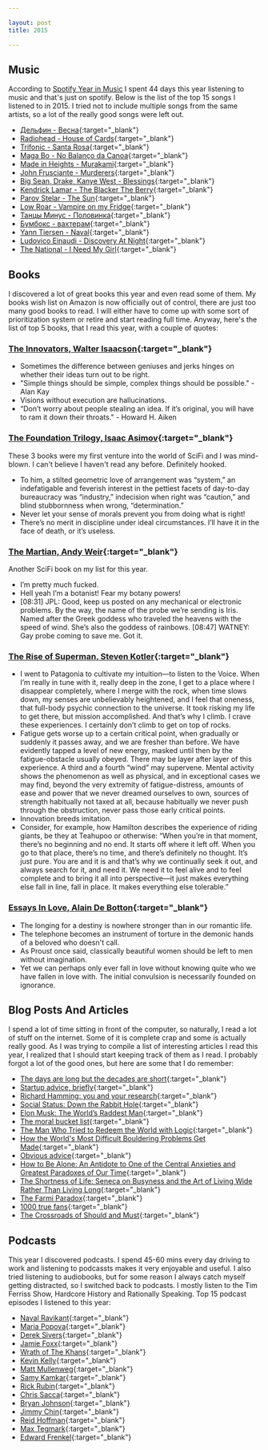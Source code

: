 ```yaml
---

layout: post
title: 2015

---
```


## Music
According to [Spotify Year in Music](https://yearinmusic.spotify.com/en-US) I spent 44 days this year listening to music and that's just on spotify. Below is the list of the top 15 songs I listened to in 2015. I tried not to include multiple songs from the same artists, so a lot of the really good songs were left out.

- [Дельфин - Весна](https://www.youtube.com/watch?v=P47V4SASwGc){:target="_blank"}
- [Radiohead - House of Cards](https://www.youtube.com/watch?v=8nTFjVm9sTQ){:target="_blank"}
- [Trifonic - Santa Rosa](https://www.youtube.com/watch?v=RL_tqxgTaKQ){:target="_blank"}
- [Maga Bo - No Balanço da Canoa](https://www.youtube.com/watch?v=6dbb4y7AIG4){:target="_blank"}
- [Made in Heights - Murakami](https://www.youtube.com/watch?v=lMUMwxvmBWE){:target="_blank"}
- [John Frusciante - Murderers](https://www.youtube.com/watch?v=KnzJtm6h9SE){:target="_blank"}
- [Big Sean, Drake, Kanye West - Blessings](https://www.youtube.com/watch?v=M6t47RI4bns){:target="_blank"}
- [Kendrick Lamar - The Blacker The Berry](https://www.youtube.com/watch?v=rMxNYQ71LOk){:target="_blank"}
- [Parov Stelar - The Sun](https://www.youtube.com/watch?v=WTrNsAsjEmY){:target="_blank"}
- [Low Roar - Vampire on my Fridge](https://www.youtube.com/watch?v=5Iork9_azJo){:target="_blank"}
- [Танцы Минус - Половинка](https://www.youtube.com/watch?v=rSlFiugBtzo){:target="_blank"}
- [Бумбокс - вахтерам](https://www.youtube.com/watch?v=0ruoL1aHs38){:target="_blank"}
- [Yann Tiersen - Naval](https://www.youtube.com/watch?v=m4kRciR7Eo4){:target="_blank"}
- [Ludovico Einaudi - Discovery At Night](https://www.youtube.com/watch?v=YpRK_vCzSsg){:target="_blank"}
- [The National - I Need My Girl](https://www.youtube.com/watch?v=A-Tod1_tZdU){:target="_blank"}


## Books
I discovered a lot of great books this year and even read some of them. My books wish list on Amazon is now officially out of control, there are just too many good books to read. I will either have to come up with some sort of prioritization system or retire and start reading full time. Anyway, here's the list of top 5 books, that I read this year, with a couple of quotes:

### [The Innovators, Walter Isaacson](http://www.amazon.com/Innovators-Hackers-Geniuses-Created-Revolution-ebook/dp/B00JGAS65Q/){:target="_blank"}
- Sometimes the difference between geniuses and jerks hinges on whether their ideas turn out to be right.
- "Simple things should be simple, complex things should be possible." - Alan Kay
- Visions without execution are hallucinations.
- “Don’t worry about people stealing an idea. If it’s original, you will have to ram it down their throats." - Howard H. Aiken


### [The Foundation Trilogy, Isaac Asimov](http://www.amazon.com/The-Foundation-Trilogy-Isaac-Asimov/dp/B0007EXGJ6){:target="_blank"}
These 3 books were my first venture into the world of SciFi and I was mind-blown. I can't believe I haven't read any before. Definitely hooked.

- To him, a stilted geometric love of arrangement was “system,” an indefatigable and feverish interest in the pettiest facets of day-to-day bureaucracy was “industry,” indecision when right was “caution,” and blind stubbornness when wrong, “determination.”
- Never let your sense of morals prevent you from doing what is right!
- There’s no merit in discipline under ideal circumstances. I’ll have it in the face of death, or it’s useless.


### [The Martian, Andy Weir](http://www.amazon.com/The-Martian-Novel-Andy-Weir-ebook/dp/B00EMXBDMA/){:target="_blank"}
Another SciFi book on my list for this year.

- I’m pretty much fucked.
- Hell yeah I’m a botanist! Fear my botany powers!
- [08:31] JPL: Good, keep us posted on any mechanical or electronic problems. By the way, the name of the probe we’re sending is Iris. Named after the Greek goddess who traveled the heavens with the speed of wind. She’s also the goddess of rainbows. [08:47] WATNEY: Gay probe coming to save me. Got it.

### [The Rise of Superman, Steven Kotler](http://www.amazon.com/The-Rise-Superman-Decoding-Performance/dp/1477800832/){:target="_blank"}
- I went to Patagonia to cultivate my intuition—to listen to the Voice. When I’m really in tune with it, really deep in the zone, I get to a place where I disappear completely, where I merge with the rock, when time slows down, my senses are unbelievably heightened, and I feel that oneness, that full-body psychic connection to the universe. It took risking my life to get there, but mission accomplished. And that’s why I climb. I crave these experiences. I certainly don’t climb to get on top of rocks.
- Fatigue gets worse up to a certain critical point, when gradually or suddenly it passes away, and we are fresher than before. We have evidently tapped a level of new energy, masked until then by the fatigue-obstacle usually obeyed. There may be layer after layer of this experience. A third and a fourth “wind” may supervene. Mental activity shows the phenomenon as well as physical, and in exceptional cases we may find, beyond the very extremity of fatigue-distress, amounts of ease and power that we never dreamed ourselves to own, sources of strength habitually not taxed at all, because habitually we never push through the obstruction, never pass those early critical points.
- Innovation breeds imitation.
- Consider, for example, how Hamilton describes the experience of riding giants, be they at Teahupoo or otherwise: “When you’re in that moment, there’s no beginning and no end. It starts off where it left off. When you go to that place, there’s no time, and there’s definitely no thought. It’s just pure. You are and it is and that’s why we continually seek it out, and always search for it, and need it. We need it to feel alive and to feel complete and to bring it all into perspective—it just makes everything else fall in line, fall in place. It makes everything else tolerable.”

### [Essays In Love, Alain De Botton](http://www.amazon.com/Essays-Love-Alain-De-Botton/dp/0330440780){:target="_blank"}
- The longing for a destiny is nowhere stronger than in our romantic life.
- The telephone becomes an instrument of torture in the demonic hands of a beloved who doesn't call.
- As Proust once said, classically beautiful women should be left to men without imagination.
- Yet we can perhaps only ever fall in love without knowing quite who we have fallen in love with. The initial convulsion is necessarily founded on ignorance.


## Blog Posts And Articles
I spend a lot of time sitting in front of the computer, so naturally, I read a lot of stuff on the internet. Some of it is complete crap and some is actually really good. As I was trying to compile a list of interesting articles I read this year, I realized that I should start keeping track of them as I read. I probably forgot a lot of the good ones, but here are some that I do remember:

- [The days are long but the decades are short](http://blog.samaltman.com/the-days-are-long-but-the-decades-are-short){:target="_blank"}
- [Startup advice, briefly](http://blog.samaltman.com/startup-advice-briefly){:target="_blank"}
- [Richard Hamming: you and your research](http://paulgraham.com/hamming.html){:target="_blank"}
- [Social Status: Down the Rabbit Hole](http://www.meltingasphalt.com/social-status-down-the-rabbit-hole/){:target="_blank"}
- [Elon Musk: The World’s Raddest Man](http://waitbutwhy.com/2015/05/elon-musk-the-worlds-raddest-man.html){:target="_blank"}
- [The moral bucket list](http://www.nytimes.com/2015/04/12/opinion/sunday/david-brooks-the-moral-bucket-list.html?){:target="_blank"}
- [The Man Who Tried to Redeem the World with Logic](http://nautil.us/issue/21/information/the-man-who-tried-to-redeem-the-world-with-logic){:target="_blank"}
- [How the World's Most Difficult Bouldering Problems Get Made](http://www.outsideonline.com/2017711/path-beta-flash-resistance-route-setters){:target="_blank"}
- [Obvious advice](http://mindingourway.com/obvious-advice/){:target="_blank"}
- [How to Be Alone: An Antidote to One of the Central Anxieties and Greatest Paradoxes of Our Time](https://www.brainpickings.org/2014/09/03/how-to-be-alone-school-of-life/){:target="_blank"}
- [The Shortness of Life: Seneca on Busyness and the Art of Living Wide Rather Than Living Long](https://www.brainpickings.org/2014/09/01/seneca-on-the-shortness-of-life/){:target="_blank"}
- [The Farmi Paradox](http://waitbutwhy.com/2014/05/fermi-paradox.html){:target="_blank"}
- [1000 true fans](http://kk.org/thetechnium/1000-true-fans/){:target="_blank"}
- [The Crossroads of Should and Must](https://medium.com/@elleluna/the-crossroads-of-should-and-must-90c75eb7c5b0#.q6iavb1gm){:target="_blank"}

## Podcasts
This year I discovered podcasts. I spend 45-60 mins every day driving to work and listening to podcassts makes it very enjoyable and useful. I also tried listening to audiobooks, but for some reason I always catch myself getting distracted, so I switched back to podcasts. I mostly listen to the Tim Ferriss Show, Hardcore History and Rationally Speaking. Top 15 podcast episodes I listened to this year:

- [Naval Ravikant](http://fourhourworkweek.com/2015/08/18/the-evolutionary-angel-naval-ravikant/){:target="_blank"}
- [Maria Popova](http://fourhourworkweek.com/2014/10/21/brain-pickings/){:target="_blank"}
- [Derek Sivers](http://fourhourworkweek.com/2015/12/14/derek-sivers-on-developing-confidence-finding-happiness-and-saying-no-to-millions/){:target="_blank"}
- [Jamie Foxx](http://fourhourworkweek.com/2015/12/06/jamie-foxx/){:target="_blank"}
- [Wrath of The Khans](http://www.dancarlin.com/product/hardcore-history-43-wrath-of-the-khans-i/){:target="_blank"}
- [Kevin Kelly](http://fourhourworkweek.com/2014/08/29/kevin-kelly/){:target="_blank"}
- [Matt Mullenweg](http://fourhourworkweek.com/2015/02/09/matt-mullenweg/){:target="_blank"}
- [Samy Kamkar](http://fourhourworkweek.com/2015/05/02/samy-kamkar/){:target="_blank"}
- [Rick Rubin](http://fourhourworkweek.com/2015/05/15/rick-rubin/){:target="_blank"}
- [Chris Sacca](http://fourhourworkweek.com/2015/05/30/chris-sacca/){:target="_blank"}
- [Bryan Johnson](http://fourhourworkweek.com/2015/06/12/bryan-johnson/){:target="_blank"}
- [Jimmy Chin](http://fourhourworkweek.com/2015/10/20/the-athlete-and-artist-who-cheats-death-jimmy-chin/){:target="_blank"}
- [Reid Hoffman](http://fourhourworkweek.com/2015/08/31/the-oracle-of-silicon-valley-reid-hoffman-plus-michael-mccullough/){:target="_blank"}
- [Max Tegmark](http://rationallyspeakingpodcast.org/show/rs101-max-tegmark-on-the-mathematical-universe-hypothesis.html){:target="_blank"}
- [Edward Frenkel](http://rationallyspeakingpodcast.org/show/rs104-edward-frenkel-on-love-and-math.html){:target="_blank"}

